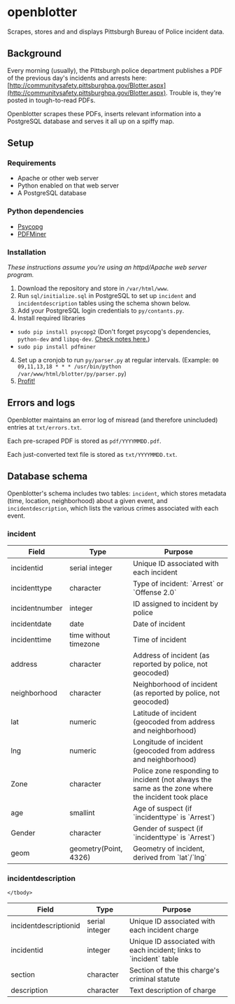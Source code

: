 openblotter
=================

Scrapes, stores and and displays Pittsburgh Bureau of Police incident data.

Background
----
Every morning (usually), the Pittsburgh police department publishes a PDF of the previous day's incidents and arrests here: [http://communitysafety.pittsburghpa.gov/Blotter.aspx](http://communitysafety.pittsburghpa.gov/Blotter.aspx). Trouble is, they're posted in tough-to-read PDFs.

Openblotter scrapes these PDFs, inserts relevant information into a PostgreSQL database and serves it all up on a spiffy map. 

Setup
-----

### Requirements
* Apache or other web server
* Python enabled on that web server
* A PostgreSQL database

### Python dependencies
* [Psycopg](http://initd.org/psycopg/)
* [PDFMiner](http://www.unixuser.org/~euske/python/pdfminer/#install)

### Installation
_These instructions assume you're using an httpd/Apache web server program._
1. Download the repository and store in `/var/html/www`.
2. Run `sql/initialize.sql` in PostgreSQL to set up `incident` and `incidentdescription` tables using the schema shown below.
3. Add your PostgreSQL login credentials to `py/contants.py`.
4. Install required libraries
  * `sudo pip install psycopg2` (Don't forget psycopg's dependencies, `python-dev` and `libpq-dev`. [Check notes here.](http://initd.org/psycopg/install/#installing-from-source-code))
  * `sudo pip install pdfminer`
4. Set up a cronjob to run `py/parser.py` at regular intervals. (Example: `00 09,11,13,18 * * * /usr/bin/python /var/www/html/blotter/py/parser.py`)
5. [Profit!](https://www.youtube.com/watch?v=tO5sxLapAts)

Errors and logs
----

Openblotter maintains an error log of misread (and therefore unincluded) entries at `txt/errors.txt`.

Each pre-scraped PDF is stored as `pdf/YYYYMMDD.pdf`.

Each just-converted text file is stored as `txt/YYYYMMDD.txt`.

Database schema
----

Openblotter's schema includes two tables: `incident`, which stores metadata (time, location, neighborhood) about a given event, and `incidentdescription`, which lists the various crimes associated with each event.

### incident

<table>
	<thead>
		<tr>
			<th>Field</th>
			<th>Type</th>
			<th>Purpose</th>
		</tr>
	</thead>
	<tbody>
		<tr>
			<td>incidentid</td>
			<td>serial integer</td>
			<td>Unique ID associated with each incident</td>
		</tr>
		<tr>
			<td>incidenttype</td>
			<td>character</td>
			<td>Type of incident: `Arrest` or `Offense 2.0`</td>
		</tr>
		<tr>
			<td>incidentnumber</td>
			<td>integer</td>
			<td>ID assigned to incident by police</td>
		</tr>
		<tr>
			<td>incidentdate</td>
			<td>date</td>
			<td>Date of incident</td>
		</tr>
		<tr>
			<td>incidenttime</td>
			<td>time without timezone</td>
			<td>Time of incident</td>
		</tr>
		<tr>
			<td>address</td>
			<td>character</td>
			<td>Address of incident (as reported by police, not geocoded)</td>
		</tr>
		<tr>
			<td>neighborhood</td>
			<td>character</td>
			<td>Neighborhood of incident (as reported by police, not geocoded)</td>
		</tr>
		<tr>
			<td>lat</td>
			<td>numeric</td>
			<td>Latitude of incident (geocoded from address and neighborhood)</td>
		</tr>
		<tr>
			<td>lng</td>
			<td>numeric</td>
			<td>Longitude of incident (geocoded from address and neighborhood)</td>
		</tr>
		<tr>
			<td>Zone</td>
			<td>character</td>
			<td>Police zone responding to incident (not always the same as the zone where the incident took place</td>
		</tr>
		<tr>
			<td>age</td>
			<td>smallint</td>
			<td>Age of suspect (if `incidenttype` is `Arrest`)</td>
		</tr>
		<tr>
			<td>Gender</td>
			<td>character</td>
			<td>Gender of suspect (if `incidenttype` is `Arrest`)</td>
		</tr>
		<tr>
			<td>geom</td>
			<td>geometry(Point, 4326)</td>
			<td>Geometry of incident, derived from `lat`/`lng`</td>
		</tr>
	</tbody>
</table>

### incidentdescription

<table>
	<thead>
		<tr>
			<th>Field</th>
			<th>Type</th>
			<th>Purpose</th>
		</tr>
	</thead>
	<tbody>
		<tr>
			<td>incidentdescriptionid</td>
			<td>serial integer</td>
			<td>Unique ID associated with each incident charge</td>
		</tr>
		<tr>
			<td>incidentid</td>
			<td>integer</td>
			<td>Unique ID associated with each incident; links to `incident` table</td>
		</tr>
		<tr>
			<td>section</td>
			<td>character</td>
			<td>Section of the this charge's criminal statute</td>
		<tr>
			<td>description</td>
			<td>character</td>
			<td>Text description of charge</td>
		</tr>
		
		
	</tbody>
</table>
